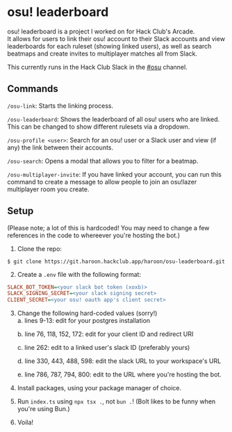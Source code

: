 # osu! leaderboard

osu! leaderboard is a project I worked on for Hack Club's Arcade.  
It allows for users to link their osu! account to their Slack accounts and view leaderboards for each ruleset (showing linked users), as well as search beatmaps and create invites to multiplayer matches all from Slack.

This currently runs in the Hack Club Slack in the [#osu](https://hackclub.slack.com/archives/C165V7XT9) channel.

## Commands

`/osu-link`: Starts the linking process.

`/osu-leaderboard`: Shows the leaderboard of all osu! users who are linked. This can be changed to show different rulesets via a dropdown.

`/osu-profile <user>`: Search for an osu! user or a Slack user and view (if any) the link between their accounts.

`/osu-search`: Opens a modal that allows you to filter for a beatmap.

`/osu-multiplayer-invite`: If you have linked your account, you can run this command to create a message to allow people to join an osu!lazer multiplayer room you create.

## Setup

(Please note; a lot of this is hardcoded! You may need to change a few references in the code to whereever you're hosting the bot.)

1. Clone the repo:
```
$ git clone https://git.haroon.hackclub.app/haroon/osu-leaderboard.git
```

2. Create a `.env` file with the following format:
```ini
SLACK_BOT_TOKEN=<your slack bot token (xoxb)>
SLACK_SIGNING_SECRET=<your slack signing secret>
CLIENT_SECRET=<your osu! oauth app's client secret>
```

3. Change the following hard-coded values (sorry!)  
	a. lines 9-13: edit for your postgres installation

	b. line 76, 118, 152, 172: edit for your client ID and redirect URI

	c. line 262: edit to a linked user's slack ID (preferably yours)

	d. line 330, 443, 488, 598: edit the slack URL to your workspace's URL

	e. line 786, 787, 794, 800: edit to the URL where you're hosting the bot.

4. Install packages, using your package manager of choice.

5. Run `index.ts` using `npx tsx .`, not `bun .`! (Bolt likes to be funny when you're using Bun.)

6. Voila!
